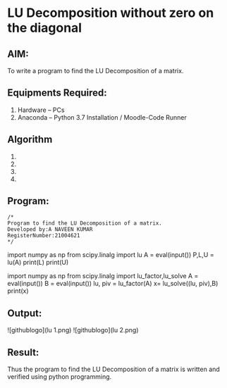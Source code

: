 # LU Decomposition without zero on the diagonal

## AIM:
To write a program to find the LU Decomposition of a matrix.

## Equipments Required:
1. Hardware – PCs
2. Anaconda – Python 3.7 Installation / Moodle-Code Runner

## Algorithm
1. 
2. 
3. 
4. 

## Program:
```
/*
Program to find the LU Decomposition of a matrix.
Developed by:A NAVEEN KUMAR
RegisterNumber:21004621 
*/
```
import numpy as np
from scipy.linalg import lu
A = eval(input())
P,L,U = lu(A)
print(L)
print(U)

import numpy as np
from scipy.linalg import lu_factor,lu_solve
A = eval(input())
B = eval(input())
lu, piv = lu_factor(A)
x= lu_solve((lu, piv),B)
print(x)


## Output:
![githublogo](lu 1.png)
![githublogo](lu 2.png)




## Result:
Thus the program to find the LU Decomposition of a matrix is written and verified using python programming.

